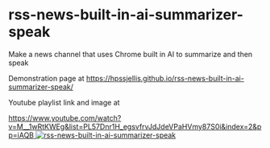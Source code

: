 # rss-news-built-in-ai-summarizer-speak
Make a news channel that uses Chrome built in AI to summarize and then speak


Demonstration page at  https://hpssjellis.github.io/rss-news-built-in-ai-summarizer-speak/







Youtube playlist link and image at



[https://www.youtube.com/watch?v=M__1wRtKWEg&list=PL57Dnr1H_egsvfrvJdJdeVPaHVmy87S0i&index=2&pp=iAQB
![rss-news-built-in-ai-summarizer-speak](https://img.youtube.com/vi/M__1wRtKWEg/0.jpg)](https://www.youtube.com/watch?v=M__1wRtKWEg&list=PL57Dnr1H_egsvfrvJdJdeVPaHVmy87S0i&index=2&pp=iAQB)





